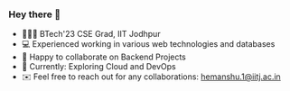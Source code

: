 ### Hey there 👋

- 👩🏻‍🎓 BTech'23 CSE Grad, IIT Jodhpur
- 💻 Experienced working in various web technologies and databases
- 🚀 Happy to collaborate on Backend Projects
- 🌱 Currently: Exploring Cloud and DevOps
- ✉️ Feel free to reach out for any collaborations: hemanshu.1@iitj.ac.in 
